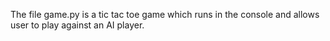 The file game.py is a tic tac toe game which runs in the console and allows user to play against an AI player.
